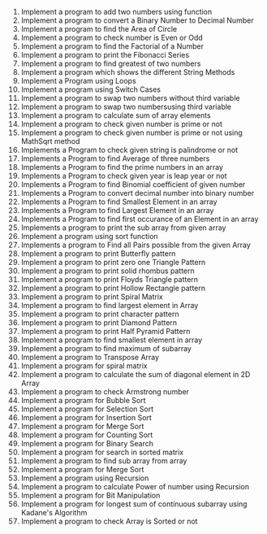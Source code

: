 1. Implement a program to add two numbers using function
2. Implement a program to convert a Binary Number to Decimal Number
3. Implement a program to find the Area of Circle
4. Implement a program to check number is Even or Odd
5. Implement a program to find the Factorial of a Number
6. Implement a program to print the Fibonacci Series
7. Implement a program to find greatest of two numbers
8. Implement a program which shows the different String Methods
9. Implement a Program using Loops
10. Implement a program using Switch Cases
11. Implement a program to swap two numbers without third variable
12. Implement a program to swap two numbersusing third variable
13. Implement a program to calculate sum of array elements
14. Implement a program to check given number is prime or not
15. Implement a program to check given number is prime or not using MathSqrt method
16. Implements a Program to check given string is palindrome or not
17. Implements a Program to find Average of three numbers
18. Implements a Program to find the prime numbers in an array
19. Implements a Program to check given year is leap year or not
20. Implements a Program to find Binomial coefficient of given number
21. Implements a Program to convert decimal number into binary number
22. Implements a Program to find Smallest Element in an array
23. Implements a Program to find Largest Element in an array
24. Implements a Program to find first occurance of an Element in an array
25. Implements a program to print the sub array from given array
26. Implement a program using sort function
27. Implements a program to Find all Pairs possible from the given Array
28. Implement a program to print Butterfly pattern
29. Implement a program to print zero one Triangle Pattern
30. Implement a program to print solid rhombus pattern
31. Implement a program to print Floyds Triangle pattern
32. Implement a program to print Hollow Rectangle pattern
33. Implement a program to print Spiral Matrix
34. Implement a program to find largest element in Array
35. Implement a program to print character pattern
36. Implement a program to print Diamond Pattern
37. Implement a program to print Half Pyramid Pattern
38. Implement a program to find smallest element in array
39. Implement a program to find maximum of subarray
40. Implement a program to Transpose Array
41. Implement a program for spiral matrix
42. Implement a program to calculate the sum of diagonal element in 2D Array
43. Implement a program to check Armstrong number
44. Implement a program for Bubble Sort
45. Implement a program for Selection Sort
46. Implement a program for Insertion Sort
47. Implement a program for Merge Sort
48. Implement a program for Counting Sort
49. Implement a program for Binary Search
50. Implement a program for search in sorted matrix
51. Implement a program to find sub array from array
52. Implement a program for Merge Sort
53. Implement a program using Recursion
54. Implement a program to calculate Power of number using Recursion
55. Implement a program for Bit Manipulation
56. Implement a program for longest sum of continuous subarray using Kadane's Algorithm
57. Implement a program to check Array is Sorted or not
